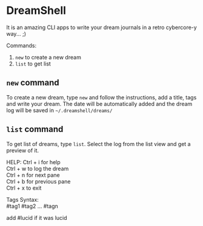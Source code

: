 # DreamShell
It is an amazing CLI apps to write your dream journals in a retro cybercore-y way... ;)

Commands:
1. `new` to create a new dream
2. `list` to get list

## `new` command
To create a new dream, type `new` and follow the instructions, add a title, tags and write your dream. The date will be automatically added and the dream log will be saved in `~/.dreamshell/dreams/`

## `list` command
To get list of dreams, type `list`. Select the log from the list view and get a preview of it.

HELP:
Ctrl + i for help            
Ctrl + w to log the dream    
Ctrl + n for next pane       
Ctrl + b for previous pane   
Ctrl + x to exit             
                             
Tags Syntax:                 
  #tag1 #tag2 ... #tagn      
                             
  add #lucid if it was lucid 
